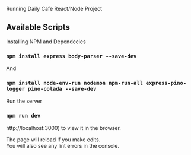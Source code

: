 Running Daily Cafe React/Node Project

## Available Scripts

Installing NPM and Dependecies

### `npm install express body-parser --save-dev`

And

### `npm install node-env-run nodemon npm-run-all express-pino-logger pino-colada --save-dev`

Run the server

### `npm run dev`

http://localhost:3000) to view it in the browser.

The page will reload if you make edits.<br />
You will also see any lint errors in the console.




